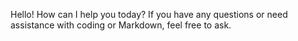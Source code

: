 Hello! How can I help you today? If you have any questions or need assistance with coding or Markdown, feel free to ask.